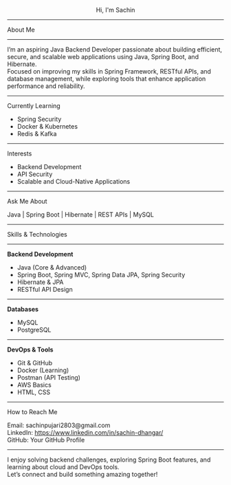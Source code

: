 <p align="center">Hi, I'm Sachin</p>
<hr>
<p>About Me</p>
<hr style="border: 0; height: 1px; background-color: #000;">
<p>I’m an aspiring Java Backend Developer passionate about building efficient, secure, and scalable web applications using Java, Spring Boot, and Hibernate.<br>
Focused on improving my skills in Spring Framework, RESTful APIs, and database management, while exploring tools that enhance application performance and reliability.</p>
<hr>
<p>Currently Learning</p>
<ul>
<li>Spring Security</li>
<li>Docker & Kubernetes</li>
<li>Redis & Kafka</li>
</ul>
<hr>
<p>Interests</p>
<ul>
<li>Backend Development</li>
<li>API Security</li>
<li>Scalable and Cloud-Native Applications</li>
</ul>
<hr>
<p>Ask Me About</p>
<p>Java | Spring Boot | Hibernate | REST APIs | MySQL</p>
<hr>
<p>Skills & Technologies</p>
<hr>
<p><b>Backend Development</b></p>
<ul>
<li>Java (Core & Advanced)</li>
<li>Spring Boot, Spring MVC, Spring Data JPA, Spring Security</li>
<li>Hibernate & JPA</li>
<li>RESTful API Design</li>
</ul>
<hr>
<p><b>Databases</b></p>
<ul>
<li>MySQL</li>
<li>PostgreSQL</li>
</ul>
<hr>
<p><b>DevOps & Tools</b></p>
<ul>
<li>Git & GitHub</li>
<li>Docker (Learning)</li>
<li>Postman (API Testing)</li>
<li>AWS Basics</li>
<li>HTML, CSS</li>
</ul>
<hr>
<p>How to Reach Me</p>
<p>Email: sachinpujari2803@gmail.com<br>
LinkedIn: <a href="https://www.linkedin.com/in/sachin-dhangar/">https://www.linkedin.com/in/sachin-dhangar/</a><br>
GitHub: Your GitHub Profile</p>
<hr>
<p>I enjoy solving backend challenges, exploring Spring Boot features, and learning about cloud and DevOps tools.<br>
Let’s connect and build something amazing together!</p>
